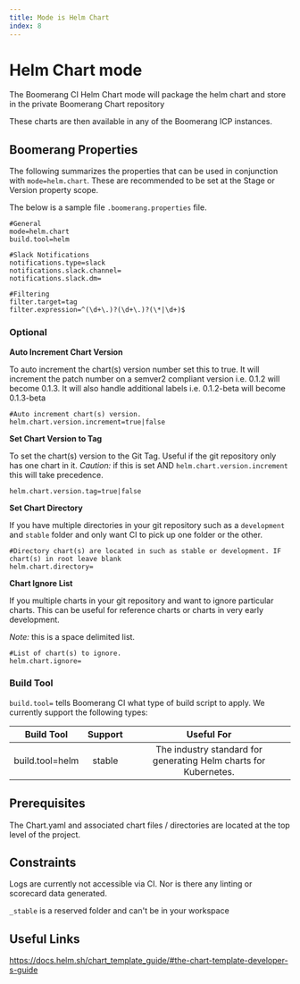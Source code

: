 ```yaml
---
title: Mode is Helm Chart
index: 8
---
```


# Helm Chart mode

The Boomerang CI Helm Chart mode will package the helm chart and store in the private Boomerang Chart repository

These charts are then available in any of the Boomerang ICP instances.

## Boomerang Properties

The following summarizes the properties that can be used in conjunction with `mode=helm.chart`. These are recommended to be set at the Stage or Version property scope.

The below is a sample file `.boomerang.properties` file.

```
#General
mode=helm.chart
build.tool=helm

#Slack Notifications
notifications.type=slack
notifications.slack.channel=
notifications.slack.dm=

#Filtering
filter.target=tag
filter.expression=^(\d+\.)?(\d+\.)?(\*|\d+)$
```

### Optional

**Auto Increment Chart Version**

To auto increment the chart(s) version number set this to true. It will increment the patch number on a semver2 compliant version i.e. 0.1.2 will become 0.1.3. It will also handle additional labels i.e. 0.1.2-beta will become 0.1.3-beta

```
#Auto increment chart(s) version.
helm.chart.version.increment=true|false
```

**Set Chart Version to Tag**

To set the chart(s) version to the Git Tag. Useful if the git repository only has one chart in it. *Caution:* if this is set AND `helm.chart.version.increment` this will take precedence.

```
helm.chart.version.tag=true|false
```

**Set Chart Directory**

If you have multiple directories in your git repository such as a `development` and `stable` folder and only want CI to pick up one folder or the other.

```
#Directory chart(s) are located in such as stable or development. IF chart(s) in root leave blank
helm.chart.directory=
```

**Chart Ignore List**

If you multiple charts in your git repository and want to ignore particular charts. This can be useful for reference charts or charts in very early development.

*Note:* this is a space delimited list.

```
#List of chart(s) to ignore.
helm.chart.ignore=
```

### Build Tool

`build.tool=` tells Boomerang CI what type of build script to apply. We currently support the following types:

| **Build Tool** | **Support** |                       **Useful For**                        |
| :------------: | :---------: | :---------------------------------------------------------: |
| build.tool=helm | stable | The industry standard for generating Helm charts for Kubernetes. |

## Prerequisites

The Chart.yaml and associated chart files / directories are located at the top level of the project.

## Constraints

Logs are currently not accessible via CI. Nor is there any linting or scorecard data generated.

`_stable` is a reserved folder and can't be in your workspace

## Useful Links

https://docs.helm.sh/chart_template_guide/#the-chart-template-developer-s-guide